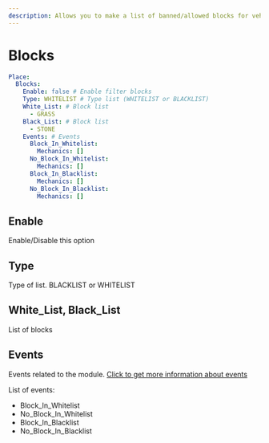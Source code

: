 ```yaml
---
description: Allows you to make a list of banned/allowed blocks for vehicle place
---
```


# Blocks

```yaml
Place:
  Blocks:
    Enable: false # Enable filter blocks
    Type: WHITELIST # Type list (WHITELIST or BLACKLIST)
    White_List: # Block list
      - GRASS
    Black_List: # Block list
      - STONE
    Events: # Events
      Block_In_Whitelist:
        Mechanics: []
      No_Block_In_Whitelist:
        Mechanics: []
      Block_In_Blacklist:
        Mechanics: []
      No_Block_In_Blacklist:
        Mechanics: []
```

## Enable

Enable/Disable this option

## Type

Type of list. BLACKLIST or WHITELIST

## White\_List, Black\_List

List of blocks



## Events

Events related to the module. [Click to get more information about events](../../events-mechanics/)

List of events:

* Block\_In\_Whitelist
* No\_Block\_In\_Whitelist
* Block\_In\_Blacklist
* No\_Block\_In\_Blacklist

